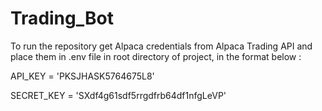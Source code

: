 # Trading_Bot

To run the repository get Alpaca credentials from Alpaca Trading API and place them in .env file in root directory of project, in the format below :

API_KEY = 'PKSJHASK5764675L8'

SECRET_KEY = 'SXdf4g61sdf5rrgdfrb64df1nfgLeVP'
